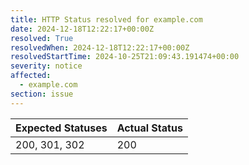 ```yaml
---
title: HTTP Status resolved for example.com
date: 2024-12-18T12:22:17+00:00Z
resolved: True
resolvedWhen: 2024-12-18T12:22:17+00:00Z
resolvedStartTime: 2024-10-25T21:09:43.191474+00:00
severity: notice
affected:
  - example.com
section: issue
---
```


| Expected Statuses | Actual Status  |
|-------------------|----------------|
| 200, 301, 302 | 200 |
